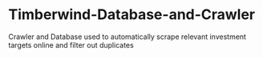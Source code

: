 # Timberwind-Database-and-Crawler
Crawler and Database used to automatically scrape relevant investment targets online and filter out duplicates
